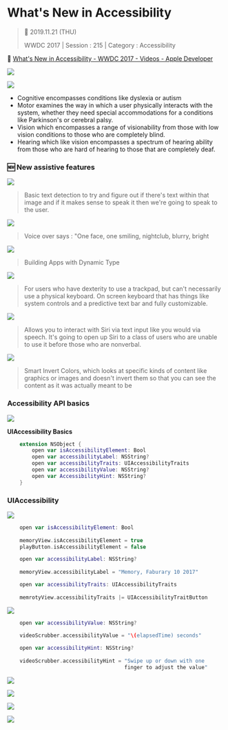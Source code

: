 # What's New in Accessibility

>  📅 2019.11.21 (THU)
>
> WWDC 2017 | Session : 215 | Category : Accessibility


🔗 [What's New in Accessibility - WWDC 2017 - Videos - Apple Developer](https://developer.apple.com/videos/play/wwdc2017/215/)

![](/Jinha/images/What-s-New-in-Accessibility-1.png)

![](/Jinha/images/What-s-New-in-Accessibilit-2.png)

- Cognitive encompasses conditions like dyslexia  or autism
- Motor examines the way in which a user physically interacts with the system, whether they need special accommodations for a conditions like Parkinson's or cerebral palsy.
- Vision which encompasses a range of visionability from those with low vision conditions to those who are completely blind.
- Hearing which like vision encompasses a spectrum of hearing ability from those who are hard of hearing to those that are completely deaf.

### 🆕 New assistive features

![](/Jinha/images/What-s-New-in-Accessibilit-3.png)

> Basic text detection to try and figure out if there's text within that image and if it makes sense to speak it then we're going to speak to the user.

![](/Jinha/images/What-s-New-in-Accessibilit-4.png)

> Voice over says : "One face, one smiling, nightclub, blurry, bright

![](/Jinha/images/What-s-New-in-Accessibilit-5.png)

> Building Apps with Dynamic Type

![](/Jinha/images/What-s-New-in-Accessibilit-6.png)

> For users who have dexterity to use a trackpad, but can't necessarily use a physical keyboard. On screen keyboard that has things like system controls and a predictive text bar and fully customizable.

![](/Jinha/images/What-s-New-in-Accessibilit-7.png)

> Allows you to interact with Siri via text input like you would via speech. It's going to open up Siri to a class of users who are unable to use it before those who are nonverbal.

![](/Jinha/images/What-s-New-in-Accessibilit-8.png)

> Smart Invert Colors, which looks at specific kinds of content like graphics or images and doesn't invert them so that you can see the content as it was actually meant to be

### Accessibility API basics

![](/Jinha/images/What-s-New-in-Accessibilit-9.png)

**UIAccessibility Basics**

```Swift
    extension NSObject {
    	open var isAccessibilityElement: Bool
    	open var accessibilityLabel: NSString?
    	open var accessibilityTraits: UIAccessibilityTraits
    	open var accessibilityValue: NSString?
    	open var AccessibilityHint: NSString?
    }
```

### UIAccessibility

![](/Jinha/imagesWhat-s-New-in-Accessibilit-10.png)

```Swift
    open var isAccessibilityElement: Bool
    
    memoryView.isAccessibilityElement = true
    playButton.isAccessibilityElement = false
```

```Swift
    open var accessibilityLabel: NSString?
    
    memoryView.accessibilityLabel = "Memory, Faburary 10 2017"
```

```Swift
    open var accessibilityTraits: UIAccessibilityTraits
    
    memrotyView.accessibilityTraits |= UIAccessibilityTraitButton
```

![](/Jinha/images/What-s-New-in-Accessibilit-11.png)
```Swift
    open var accessibilityValue: NSString?
    
    videoScrubber.accessibilityValue = "\(elapsedTime) seconds"
```

```Swift
    open var accessibilityHint: NSString?
    
    videoScrubber.accessibilityHint = "Swipe up or down with one
                                      finger to adjust the value"
```    	


![](/Jinha/images/What-s-New-in-Accessibilit-12.png)

![](/Jinha/images/What-s-New-in-Accessibilit-13.png)

![](/Jinha/images/What-s-New-in-Accessibilit-14.png)

![](/Jinha/images/What-s-New-in-Accessibilit-15.png)

